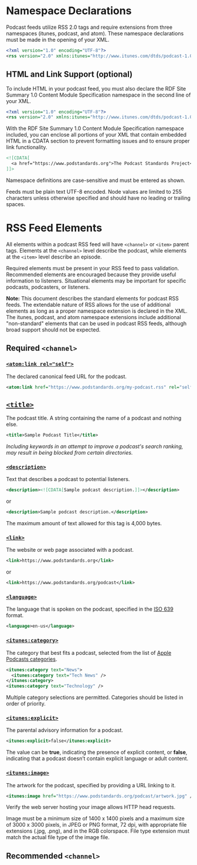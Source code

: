 # Namespace Declarations
Podcast feeds utilize RSS 2.0 tags and require extensions from three namespaces (itunes, podcast, and atom). These namespace declarations must be made in the opening of your XML.

```xml
<?xml version="1.0" encoding="UTF-8"?>
<rss version="2.0" xmlns:itunes="http://www.itunes.com/dtds/podcast-1.0.dtd" xmlns:podcast="https://podcastindex.org/namespace/1.0" xmlns:atom="http://www.w3.org/2005/Atom">
```

## HTML and Link Support (optional)
To include HTML in your podcast feed, you must also declare the RDF Site Summary 1.0 Content Module Specification namespace in the second line of your XML.

```xml
<?xml version="1.0" encoding="UTF-8"?>
<rss version="2.0" xmlns:itunes="http://www.itunes.com/dtds/podcast-1.0.dtd" xmlns:podcast="https://podcastindex.org/namespace/1.0" xmlns:atom="http://www.w3.org/2005/Atom" xmlns:content="http://purl.org/rss/1.0/modules/content/">
```

With the RDF Site Summary 1.0 Content Module Specification namespace included, you can enclose all portions of your XML that contain embedded HTML in a CDATA section to prevent formatting issues and to ensure proper link functionality.

```xml
<![CDATA[
  <a href="https://www.podstandards.org">The Podcast Standards Project</a>
]]>
````

Namespace definitions are case-sensitive and must be entered as shown.

Feeds must be plain text UTF-8 encoded. Node values are limited to 255 characters unless otherwise specified and should have no leading or trailing spaces.

# RSS Feed Elements
All elements within a podcast RSS feed will have `<channel>` or `<item>` parent tags. Elements at the `<channel>` level describe the podcast, while elements at the `<item>` level describe an episode.

Required elements must be present in your RSS feed to pass validation. Recommended elements are encouraged because they provide useful information to listeners. Situational elements may be important for specific podcasts, podcasters, or listeners.

__Note:__ This document describes the standard elements for podcast RSS feeds. The extendable nature of RSS allows for the use of additional elements as long as a proper namespace extension is declared in the XML. The itunes, podcast, and atom namespace extensions include additional "non-standard" elements that can be used in podcast RSS feeds, although broad support should not be expected.

## Required `<channel>`

### [`<atom:link rel="self">`](https://datatracker.ietf.org/doc/html/rfc4287#section-4.2.7)
The declared canonical feed URL for the podcast.

````xml
<atom:link href="https://www.podstandards.org/my-podcast.rss" rel="self" type="application/rss+xml" />
````

## [`<title>`](https://www.rssboard.org/rss-2-0#requiredChannelElements)
The podcast title. A string containing the name of a podcast and nothing else.

````xml
<title>Sample Podcast Title</title>
````

_Including keywords in an attempt to improve a podcast's search ranking, may result in being blocked from certain directories._

### [`<description>`](https://www.rssboard.org/rss-2-0#requiredChannelElements)
Text that describes a podcast to potential listeners.

````xml
<description><![CDATA[Sample podcast description.]]></description>
````

or

````xml
<description>Sample podcast description.</description>
````

The maximum amount of text allowed for this tag is 4,000 bytes.

### [`<link>`](https://www.rssboard.org/rss-2-0#requiredChannelElements)
The website or web page associated with a podcast.

````xml
<link>https://www.podstandards.org</link>
````

or

````xml
<link>https://www.podstandards.org/podcast</link>
````

### [`<language>`](https://www.rssboard.org/rss-2-0#requiredChannelElements)
The language that is spoken on the podcast, specified in the [ISO 639](http://www.loc.gov/standards/iso639-2/php/code_list.php) format.

````xml
<language>en-us</language>
````

### [`<itunes:category>`](https://help.apple.com/itc/podcasts_connect/#/itcb54353390)
The category that best fits a podcast, selected from the list of [Apple Podcasts categories](https://podcasters.apple.com/support/1691-apple-podcasts-categories).

````xml
<itunes:category text="News">
  <itunes:category text="Tech News" />
</itunes:category>
<itunes:category text="Technology" />
````

Multiple category selections are permitted. Categories should be listed in order of priority.

### [`<itunes:explicit>`](https://help.apple.com/itc/podcasts_connect/#/itcb54353390)
The parental advisory information for a podcast.

````xml
<itunes:explicit>false</itunes:explicit>
````

The value can be __true__, indicating the presence of explicit content, or __false__, indicating that a podcast doesn’t contain explicit language or adult content.

### [`<itunes:image>`](https://help.apple.com/itc/podcasts_connect/#/itcb54353390)
The artwork for the podcast, specified by providing a URL linking to it.

````xml
<itunes:image href="https://www.podstandards.org/podcast/artwork.jpg" />
````

Verify the web server hosting your image allows HTTP head requests.

Image must be a minimum size of 1400 x 1400 pixels and a maximum size of 3000 x 3000 pixels, in JPEG or PNG format, 72 dpi, with appropriate file extensions (.jpg, .png), and in the RGB colorspace. File type extension must match the actual file type of the image file.

## Recommended `<channel>`